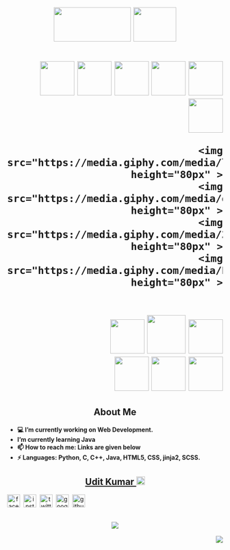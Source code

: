 <h1 align="center">
    <img src="https://media.giphy.com/media/Jmb7pWLBRgNBDxMG8c/giphy.gif" height="80px" width="180px">
    <img src="https://media.giphy.com/media/XbUphcm4ibmSBc7md5/giphy.gif" height="80px" width="100px">
</h1>


<h1 align="right">
    <img src="https://media.giphy.com/media/UVG0BN8TOMKkPOJS6e/giphy.gif" height="80px" >
    <img src="https://media.giphy.com/media/UQJlZ2OcaCA2RLfGiZ/giphy.gif" height="80px" >
    <img src="https://media.giphy.com/media/eNAsjO55tPbgaor7ma/giphy.gif" height="80px" >
    <img src="https://media.giphy.com/media/gLWLC3fjwG56p3H4uC/giphy.gif" height="80px" >
    <img src="https://media.giphy.com/media/2Ygy0khwewLgMSYM0t/giphy.gif" height="80px" >
    <img src="https://media.giphy.com/media/PgLLtnqHts1woXeKpy/giphy.gif" height="80px" >
    
    <img src="https://media.giphy.com/media/lP8xu5t2DLGG045H8F/giphy.gif" height="80px" >
    <img src="https://media.giphy.com/media/gLWLC3fjwG56p3H4uC/giphy.gif" height="80px" >
    <img src="https://media.giphy.com/media/2Ygy0khwewLgMSYM0t/giphy.gif" height="80px" >
    <img src="https://media.giphy.com/media/PgLLtnqHts1woXeKpy/giphy.gif" height="80px" >
    
<br/>
    <img src="https://media.giphy.com/media/ln7z2eWriiQAllfVcn/giphy.gif" height="80px">
    <img src="https://media.giphy.com/media/KzccVmHEzmNLbc3Tv2/giphy.gif" height="90px">
    <img src="https://media.giphy.com/media/XEDIHHp3i8bVoEdxd7/giphy.gif" height="80px">
<br/>
    <img src="https://media.giphy.com/media/kdFc8fubgS31b8DsVu/giphy.gif" height="80px">
    <img src="https://media.giphy.com/media/IdyAQJVN2kVPNUrojM/giphy.gif" height="80px">
    <img src="https://media.giphy.com/media/XAxylRMCdpbEWUAvr8/giphy.gif" height="80px">
</h1>
<h2 align="center">About Me</h2>
<h4>
    <ul>
     <li>💻 I’m currently working on Web Development.</li>
     <li>I’m currently learning Java</li>
    <li>📫 How to reach me: Links are given below</li>
    <li>⚡ Languages: Python, C, C++, Java, HTML5, CSS, jinja2, SCSS.</li>
    </ul>
</h4>



  <a href="https://github.com/uditkumar01"><h2 align="center">Udit Kumar <img src="https://image.flaticon.com/icons/svg/892/892339.svg" alt="badge" height="20" /></h2></a>
  <div style="display:flex;" align="center"><span title="facebook"><a href="https://www.facebook.com/login"><img src="https://image.flaticon.com/icons/svg/145/145802.svg" alt="facebook" height="30" /></a></span>&nbsp;&nbsp;  <span title="Instagram"><a href="https://www.instagram.com/login"><img src="https://image.flaticon.com/icons/svg/145/145805.svg" alt="instagram" height="30" /></a></span>&nbsp;&nbsp;  <span title="Twitter"><a href="https://www.twitter.com"><img src="https://image.flaticon.com/icons/svg/145/145812.svg" alt="twitter" height="30" /></a></span>&nbsp;&nbsp;  <span title="Google Plus"><a href="https://www.google.com"><img src="https://image.flaticon.com/icons/svg/145/145804.svg" alt="google plus" height="30" /></a></span>&nbsp;&nbsp;  <span title="Github Profile"><a href="https://github.com/uditkumar01?tab=repositories"><img src="https://image.flaticon.com/icons/svg/2111/2111425.svg" alt="github" height="30" /></a></div>
<br/><br/>
<div align="center"><img src="https://github-readme-stats.vercel.app/api?username=uditkumar01"></div>
 <div align="right"><br/>
<a href="https://github.com/uditkumar01"><img src="https://hits.seeyoufarm.com/api/count/incr/badge.svg?url=https%3A%2F%2Fgithub.com%2Fgjbae1212%2Fhit-counter&count_bg=%23D9CC2D&title_bg=%23555555&icon=python.svg&icon_color=%2354CDED&title=VC&edge_flat=false"/></a></div>
